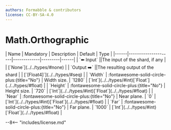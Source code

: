 ```yaml
---
authors: Formabble & contributors
license: CC-BY-SA-4.0
---
```



# Math.Orthographic

<div class="sh-parameters" markdown="1">
| Name | Mandatory | Description | Default | Type |
|------|---------------------|-------------|---------|------|
| `⬅️ Input` ||The input of the shard, if any | | [`None`](../../types/#none) |
| `Output ➡️` ||The resulting output of the shard | | [`[Float4]`](../../types/#seq) |
| `Width` | :fontawesome-solid-circle-plus:{title="No"}  | Width size. | `1280` | [`Int`](../../types/#int)[`Float`](../../types/#float) |
| `Height` | :fontawesome-solid-circle-plus:{title="No"}  | Height size. | `720` | [`Int`](../../types/#int)[`Float`](../../types/#float) |
| `Near` | :fontawesome-solid-circle-plus:{title="No"}  | Near plane. | `0` | [`Int`](../../types/#int)[`Float`](../../types/#float) |
| `Far` | :fontawesome-solid-circle-plus:{title="No"}  | Far plane. | `1000` | [`Int`](../../types/#int)[`Float`](../../types/#float) |

</div>



--8<-- "includes/license.md"

